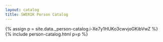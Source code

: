 ```yaml
---
layout: catalog
title: SWERIK Person Catalog
---
```

{% assign p = site.data._person-catalog.i-Xe7y1HUKo3cwvjoGKibVwZ %}
{% include person-catalog.html p=p %}

